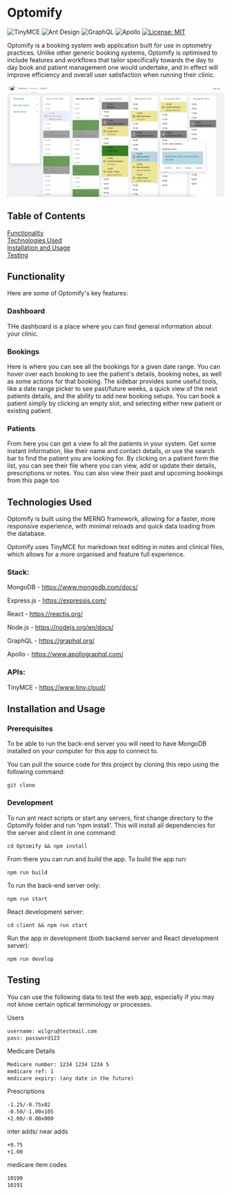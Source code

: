 # Optomify

![TinyMCE](https://img.shields.io/badge/API-TinyMCE-Blue)
![Ant Design](https://img.shields.io/badge/CSS-AntDesign-green)
![GraphQL](https://img.shields.io/badge/node-GraphQL-orange)
![Apollo](https://img.shields.io/badge/node-Apollo-orange)
[![License: MIT](https://img.shields.io/badge/License-MIT-yellow.svg)](https://opensource.org/licenses/MIT)

Optomify is a booking system web application built for use in optometry practices. Unlike other generic booking systems, Optomify is optimised to include features and workflows that tailor specifically towards the day to day book and patient management one would undertake, and in effect will improve efficiency and overall user satisfaction when running their clinic. 

![image](https://github.com/wilgru/Optomify/blob/main/img_1.png)

## Table of Contents

[Functionality](#functionality)  
[Technologies Used](#technologies-used)  
[Installation and Usage](#installation-and-usage)  
[Testing](#testing)  

## Functionality
Here are some of Optomify's key features:

### Dashboard
THe dashboard is a place where you can find general information about your clinic. 

### Bookings
Here is where you can see all the bookings for a given date range. You can hover over each booking to see the patient's details, booking notes, as well as some actions for that booking. The sidebar provides some useful tools, like a date range picker to see past/future weeks, a quick view of the next patients details, and the ability to add new booking setups. You can book a patient simply by clicking an empty slot, and selecting either new patient or existing patient. 

### Patients
From here you can get a view fo all the patients in your system. Get some instant information, like their name and contact details, or use the search bar to find the patient you are looking for. By clicking on a patient form the list, you can see their file where you can view, add or update their details, prescriptions or notes. You can also view their past and upcoming bookings from this page too 

## Technologies Used

Optomify is built using the MERNG framework, allowing for a faster, more responsive experience, with minimal reloads and quick data loading from the database. 

Optomify uses TinyMCE for markdown text editing in notes and clinical files, which allows for a more organised and feature full experience. 

### Stack:
MongoDB - https://www.mongodb.com/docs/

Express.js - https://expressjs.com/

React - https://reactjs.org/

Node.js - https://nodejs.org/en/docs/

GraphQL - https://graphql.org/

Apollo - https://www.apollographql.com/

### APIs:

TinyMCE - https://www.tiny.cloud/

## Installation and Usage

### Prerequisites

To be able to run the back-end server you will need to have MongoDB installed on your computer for this app to connect to.  

You can pull the source code for this project by cloning this repo using the following command: 
 
```
git clone
```

### Development

To run ant react scripts or start any servers, first change directory to the Optomify folder and run 'npm install'. This will install all dependencies for the server and client in one command:
 
```
cd Optomify && npm install
```

From there you can run and build the app. To build the app run:

```
npm run build
```

To run the back-end server only:

```
npm run start
```

React development server:

```
cd client && npm run start
```

Run the app in development (both backend server and React development server):

```
npm run develop
```

## Testing

You can use the following data to test the web app, especially if you may not know certain optical terminology or processes.

Users 
```
username: wilgru@testmail.com
pass: password123
```

Medicare Details
```
Medicare number: 1234 1234 1234 5
medicare ref: 1
medicare expiry: (any date in the future)
```

Prescriptions
```
-1.25/-0.75x82
-0.50/-1.00x105
+2.00/-0.00x000
```

inter adds/ near adds
```
+0.75
+1.00
```

medicare item codes
```
10190
10191
```